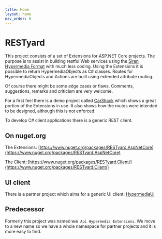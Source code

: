 ```yaml
---
title: Home
layout: home
nav_order: 0
---
```


# RESTyard

This project consists of a set of Extensions for ASP.NET Core projects. The purpose is to
assist in building restful Web services using the [Siren Hypermedia Format](https://github.com/kevinswiber/siren) with much less coding.
Using the Extensions it is possible to return HypermediaObjects as C# classes. Routes for HypermediaObjects and Actions are built using extended attribute routing.

Of course there might be some edge cases or flaws. Comments, suggestions, remarks and criticism are very welcome.

For a first feel there is a demo project called [CarShack](https://github.com/bluehands/WebApiHypermediaExtensions/tree/master/Source/CarShack) which shows a great portion of the Extensions in use. It also shows how the routes were intended to be designed, although this is not enforced.

To develop C# client applications there is a generic REST client.

## On nuget.org

The Extensions: [https://www.nuget.org/packages/RESTyard.AspNetCore](https://www.nuget.org/packages/RESTyard.AspNetCore)

The Client: [https://www.nuget.org/packages/RESTyard.Client/](https://www.nuget.org/packages/RESTyard.Client/)

## UI client

There is a partner project which aims for a generic UI client: [HypermediaUi](https://github.com/MathiasReichardt/HypermediaUi)

## Predecessor

Formerly this project was named `Web Api Hypermedia Extensions`. We move to a new name so we have a whole namespace for partner projects and it is more easy to find.
